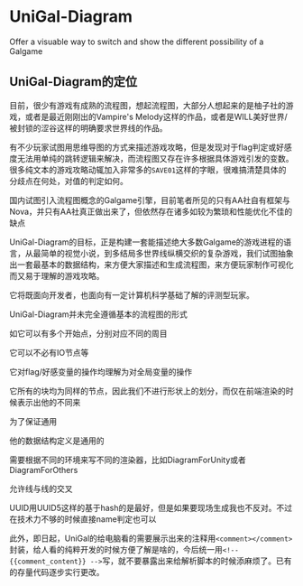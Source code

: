 # UniGal-Diagram
Offer a visuable way to switch and show the different possibility of a Galgame



## UniGal-Diagram的定位

目前，很少有游戏有成熟的流程图，想起流程图，大部分人想起来的是柚子社的游戏，或者是最近刚刚出的Vampire's Melody这样的作品，或者是WILL美好世界/被封锁的涩谷这样的明确要求世界线的作品。

有不少玩家试图用思维导图的方式来描述游戏攻略，但是发现对于flag判定或好感度无法用单纯的跳转逻辑来解决，而流程图又存在许多根据具体游戏引发的变数。很多纯文本的游戏攻略动辄加入非常多的```SAVE01```这样的字眼，很难搞清楚具体的分歧点在何处，对值的判定如何。

国内试图引入流程图概念的Galgame引擎，目前笔者所见的只有AA社自有框架与Nova，并只有AA社真正做出来了，但依然存在诸多如较为繁琐和性能优化不佳的缺点

UniGal-Diagram的目标，正是构建一套能描述绝大多数Galgame的游戏进程的语言，从最简单的视觉小说，到多结局多世界线纵横交织的复杂游戏，我们试图抽象出一套最基本的数据结构，来方便大家描述和生成流程图，来方便玩家制作可视化而又易于理解的游戏攻略。

它将既面向开发者，也面向有一定计算机科学基础了解的评测型玩家。



UniGal-Diagram并未完全遵循基本的流程图的形式

如它可以有多个开始点，分别对应不同的周目

它可以不必有IO节点等

它对flag/好感变量的操作均理解为对全局变量的操作

它所有的块均为同样的节点，因此我们不进行形状上的划分，而仅在前端渲染的时候表示出他的不同来



为了保证通用

他的数据结构定义是通用的

需要根据不同的环境来写不同的渲染器，比如DiagramForUnity或者DiagramForOthers



允许线与线的交叉



UUID用UUID5这样的基于hash的是最好，但是如果要现场生成我也不反对。不过在技术力不够的时候直接name判定也可以



此外，即日起，UniGal的给电脑看的需要展示出来的注释用```<comment></comment>```封装，给人看的纯粹开发的时候方便了解是啥的，今后统一用```<!-- {{comment_content}} -->```写，就不要暴露出来给解析脚本的时候添麻烦了。已有的存量代码逐步实行更改。